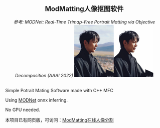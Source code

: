 <h2 align="center">ModMatting人像抠图软件</h2>

<div align="center">
<i>参考: MODNet: Real-Time Trimap-Free Portrait Matting via Objective Decomposition (AAAI 2022)</i>

<img src="docimg/dj.png" width="50%">

</div>


<br />



Simple Potrait Mating Software made with C++ MFC

Using [MODNet](https://github.com/ZHKKKe/MODNet) onnx inferring.

No GPU needed.

本项目已有网页版，可访问：[ModMatting在线人像分割](http://150.158.148.238:4321/)
